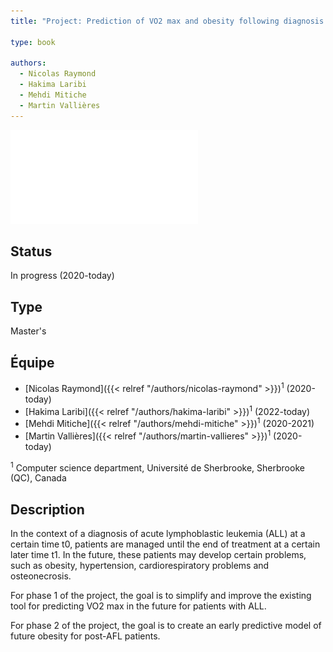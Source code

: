 ```yaml
---
title: "Project: Prediction of VO2 max and obesity following diagnosis of acute lymphoblastic leukemia"

type: book

authors:
  - Nicolas Raymond
  - Hakima Laribi
  - Mehdi Mitiche
  - Martin Vallières
---
```


![Présentation du projet](introduction_figure.pdf "")

## Status

In progress (2020-today)

## Type

Master's

## Équipe

- [Nicolas Raymond]({{< relref "/authors/nicolas-raymond" >}})<sup>1</sup> (2020-today)
- [Hakima Laribi]({{< relref "/authors/hakima-laribi" >}})<sup>1</sup> (2022-today)
- [Mehdi Mitiche]({{< relref "/authors/mehdi-mitiche" >}})<sup>1</sup> (2020-2021)
- [Martin Vallières]({{< relref "/authors/martin-vallieres" >}})<sup>1</sup> (2020-today)

<sup>1</sup> Computer science department, Université de Sherbrooke, Sherbrooke (QC), Canada

## Description

In the context of a diagnosis of acute lymphoblastic leukemia (ALL) at a certain time t0, patients are managed until 
the end of treatment at a certain later time t1. In the future, these patients may develop certain problems, such as 
obesity, hypertension, cardiorespiratory problems and osteonecrosis.

For phase 1 of the project, the goal is to simplify and improve the existing tool for predicting VO2 max in the 
future for patients with ALL.

For phase 2 of the project, the goal is to create an early predictive model of future obesity for post-AFL patients.
